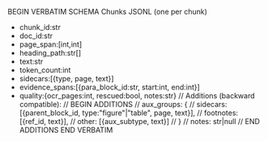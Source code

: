 BEGIN VERBATIM SCHEMA
Chunks JSONL (one per chunk)
- chunk_id:str
- doc_id:str
- page_span:[int,int]
- heading_path:str[]
- text:str
- token_count:int
- sidecars:[{type, page, text}]
- evidence_spans:[{para_block_id:str, start:int, end:int}]
- quality:{ocr_pages:int, rescued:bool, notes:str}
// Additions (backward compatible):
// BEGIN ADDITIONS
// aux_groups: {
//   sidecars: [{parent_block_id, type:"figure"|"table", page, text}],
//   footnotes: [{ref_id, text}],
//   other: [{aux_subtype, text}]
// }
// notes: str|null
// END ADDITIONS
END VERBATIM
